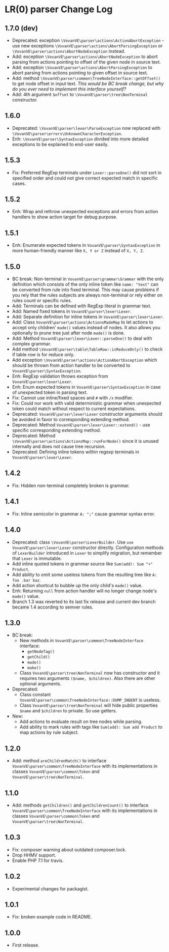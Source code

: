 LR(0) parser Change Log
=======================

1.7.0 (dev)
-----

*   Deprecated: exception `\VovanVE\parser\actions\ActionAbortException` - use
    new exceptions `\VovanVE\parser\actions\AbortParsingException` or
    `\VovanVE\parser\actions\AbortNodeException` instead.
*   Add: exception `\VovanVE\parser\actions\AbortNodeException` to abort
    parsing from actions pointing to offset of the given node in source text.
*   Add: exception `\VovanVE\parser\actions\AbortParsingException` to abort
    parsing from actions pointing to given offset in source text.
*   Add: method `\VovanVE\parser\common\TreeNodeInterface::getOffset()` to get node
    offset in input text. _This would be BC break change, but why do you ever need to
    implement this interface yourself?_
*   Add: 4th argument `$offset` to `\VovanVE\parser\tree\NonTerminal` constructor.

1.6.0
-----

*   Deprecated: `\VovanVE\parser\lexer\ParseException` now replaced with
    `\VovanVE\parser\errors\UnknownCharacterException`.
*   Enh: `\VovanVE\parser\SyntaxException` divided into more detailed exceptions
    to be explained to end-user easily.

1.5.3
-----

*   Fix: Preferred RegExp terminals under `Lexer::parseOne()` did not sort in specified order
    and could not give correct expected match in specific cases.

1.5.2
-----

*   Enh: Wrap and rethrow unexpected exceptions and errors from action handlers to show action target
    for debug purpose.

1.5.1
-----

*   Enh: Enumerate expected tokens in `VovanVE\parser\SyntaxException` in more human-friendly
    manner like `X, Y or Z` instead of `X, Y, Z`.

1.5.0
-----

*   BC break: Non-terminal in `VovanVE\parser\grammar\Grammar` with the only definition
    which consists of the only inline token like `name: "text"` can be converted from rule
    into fixed terminal. This may cause problems if you rely that the rules subjects are
    always non-terminal or rely either on rules count or specific rules.
*   Add: Terminals can be defined with RegExp literal in grammar text.
*   Add: Named fixed tokens in `VovanVE\parser\lexer\Lexer`.
*   Add: Separate definition for inline tokens in `VovanVE\parser\lexer\Lexer`.
*   Add: Class `VovanVE\parser\actions\ActionsMadeMap` to let actions to accept only
    children' `made()` values instead of nodes. It also allows you optionally to prune
    tree just after node `made()` is done.
*   Add: Method `VovanVE\parser\lexer\Lexer::parseOne()` to deal with complex grammar.
*   Add method `\VovanVE\parser\table\TableRow::isReduceOnly()` to check if table row
    is for reduce only.
*   Add exception `\VovanVE\parser\actions\ActionAbortException` which should be thrown from
    action handler to be converted to `VovanVE\parser\SyntaxException`.
*   Enh: RegExp validation throws exception from `VovanVE\parser\lexer\Lexer`.
*   Enh: Enum expected tokens in `VovanVE\parser\SyntaxException` in case of unexpected token
    in parsing text.
*   Fix: Cannot use inline/fixed spaces and `#` with `/x` modifier.
*   Fix: Could nor work with valid deterministic grammar when unexpected token could match
    without respect to current expectations.
*   Deprecated: `VovanVE\parser\lexer\Lexer` constructor arguments should be avoided
    in favor to corresponding extending method.
*   Deprecated: Method `VovanVE\parser\lexer\Lexer::extend()` - use specific corresponding
    extending method.
*   Deprecated: Method `\VovanVE\parser\actions\ActionsMap::runForNode()` since it is unused
    internally and does not cause tree recursion.
*   Deprecated: Defining inline tokens within regexp terminals in `VovanVE\parser\lexer\Lexer`.

1.4.2
-----

*   Fix: Hidden non-terminal completely broken is grammar.

1.4.1
-----

*   Fix: Inline semicolor in grammar `A: ";"` cause grammar syntax error.

1.4.0
-----

*   Deprecated: class `\VovanVE\parser\LexerBuilder`. Use `use VovanVE\parser\lexer\Lexer`
    constructor directly. Configuration methods of `LexerBuilder` introduced in `Lexer` to
    simplify migration, but remember that `Lexer` is immutable.
*   Add inline quoted tokens in grammar source like `Sum(add): Sum "+" Product`.
*   Add ability to omit some useless tokens from the resulting tree like `A: foo .bar baz`.
*   Add action shortcut to bubble up the only child's `made()` value.
*   Enh: Returning `null` from action handler will no longer change node's `made()` value.
*   Branch 1.3 was reverted to its last fix release and current dev branch became 1.4
    according to semver rules.

1.3.0
-----

*   BC break:
    *   New methods in `VovanVE\parser\common\TreeNodeInterface` interface:
        *   `getNodeTag()`
        *   `getChild()`
        *   `made()`
        *   `make()`
    *   Class `VovanVE\parser\tree\NonTerminal` now has constructor and it requires two arguments
        `($name, $children)`. Also there are other optional arguments.
*   Deprecated:
    *   Class constant `VovanVE\parser\common\TreeNodeInterface::DUMP_INDENT` is useless.
    *   Class `VovanVE\parser\tree\NonTerminal` will hide public properties `$name` and `$children`
        to private. So use getters.
*   New:
    *   Add actions to evaluate result on tree nodes while parsing.
    *   Add ability to mark rules with tags like `Sum(add): Sum add Product` to map actions by rule
        subject.

1.2.0
-----

*   Add: method `areChildrenMatch()` to interface `VovanVE\parser\common\TreeNodeInterface`
    with its implementations in classes `VovanVE\parser\common\Token`
    and `VovanVE\parser\tree\NonTerminal`.

1.1.0
-----

*   Add: methods `getChildren()` and `getChildrenCount()` to interface
    `VovanVE\parser\common\TreeNodeInterface` with its implementations in classes
    `VovanVE\parser\common\Token` and `VovanVE\parser\tree\NonTerminal`.


1.0.3
-----

*   Fix: composer warning about outdated composer.lock.
*   Drop HHMV support.
*   Enable PHP 7.1 for travis.


1.0.2
-----

*   Experimental changes for packagist.


1.0.1
-----

*   Fix: broken example code in README.


1.0.0
-----

*   First release.
